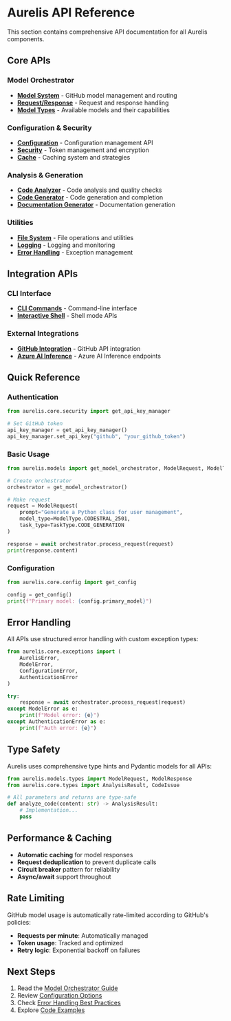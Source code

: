 # Aurelis API Reference

This section contains comprehensive API documentation for all Aurelis components.

## Core APIs

### Model Orchestrator
- **[Model System](model-orchestrator.md)** - GitHub model management and routing
- **[Request/Response](request-response.md)** - Request and response handling
- **[Model Types](model-types.md)** - Available models and their capabilities

### Configuration & Security
- **[Configuration](configuration.md)** - Configuration management API
- **[Security](security.md)** - Token management and encryption
- **[Cache](cache.md)** - Caching system and strategies

### Analysis & Generation
- **[Code Analyzer](code-analyzer.md)** - Code analysis and quality checks
- **[Code Generator](code-generator.md)** - Code generation and completion
- **[Documentation Generator](docs-generator.md)** - Documentation generation

### Utilities
- **[File System](filesystem.md)** - File operations and utilities
- **[Logging](logging.md)** - Logging and monitoring
- **[Error Handling](error-handling.md)** - Exception management

## Integration APIs

### CLI Interface
- **[CLI Commands](cli-commands.md)** - Command-line interface
- **[Interactive Shell](interactive-shell.md)** - Shell mode APIs

### External Integrations
- **[GitHub Integration](github-integration.md)** - GitHub API integration
- **[Azure AI Inference](azure-ai.md)** - Azure AI Inference endpoints

## Quick Reference

### Authentication
```python
from aurelis.core.security import get_api_key_manager

# Set GitHub token
api_key_manager = get_api_key_manager()
api_key_manager.set_api_key("github", "your_github_token")
```

### Basic Usage
```python
from aurelis.models import get_model_orchestrator, ModelRequest, ModelType, TaskType

# Create orchestrator
orchestrator = get_model_orchestrator()

# Make request
request = ModelRequest(
    prompt="Generate a Python class for user management",
    model_type=ModelType.CODESTRAL_2501,
    task_type=TaskType.CODE_GENERATION
)

response = await orchestrator.process_request(request)
print(response.content)
```

### Configuration
```python
from aurelis.core.config import get_config

config = get_config()
print(f"Primary model: {config.primary_model}")
```

## Error Handling

All APIs use structured error handling with custom exception types:

```python
from aurelis.core.exceptions import (
    AurelisError,
    ModelError,
    ConfigurationError,
    AuthenticationError
)

try:
    response = await orchestrator.process_request(request)
except ModelError as e:
    print(f"Model error: {e}")
except AuthenticationError as e:
    print(f"Auth error: {e}")
```

## Type Safety

Aurelis uses comprehensive type hints and Pydantic models for all APIs:

```python
from aurelis.models.types import ModelRequest, ModelResponse
from aurelis.core.types import AnalysisResult, CodeIssue

# All parameters and returns are type-safe
def analyze_code(content: str) -> AnalysisResult:
    # Implementation...
    pass
```

## Performance & Caching

- **Automatic caching** for model responses
- **Request deduplication** to prevent duplicate calls
- **Circuit breaker** pattern for reliability
- **Async/await** support throughout

## Rate Limiting

GitHub model usage is automatically rate-limited according to GitHub's policies:

- **Requests per minute**: Automatically managed
- **Token usage**: Tracked and optimized
- **Retry logic**: Exponential backoff on failures

## Next Steps

1. Read the [Model Orchestrator Guide](model-orchestrator.md)
2. Review [Configuration Options](configuration.md) 
3. Check [Error Handling Best Practices](error-handling.md)
4. Explore [Code Examples](../user-guide/examples.md)
